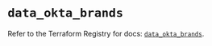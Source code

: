 # `data_okta_brands`

Refer to the Terraform Registry for docs: [`data_okta_brands`](https://registry.terraform.io/providers/okta/okta/4.7.0/docs/data-sources/brands).
